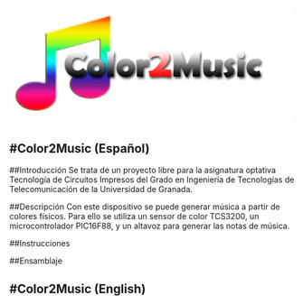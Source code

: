 ![Alt text](logo-v1.png "Color2Music")
===========

#Color2Music (Español)
---
##Introducción
Se trata de un proyecto libre para la asignatura optativa Tecnología de Circuitos Impresos del Grado en Ingeniería de Tecnologías de Telecomunicación de la Universidad de Granada.

##Descripción
Con este dispositivo se puede generar música a partir de colores físicos. Para ello se utiliza un sensor de color TCS3200, un microcontrolador PIC16F88, y un altavoz para generar las notas de música.


##Instrucciones


##Ensamblaje



#Color2Music (English)
---
